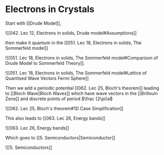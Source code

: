 # Electrons in Crystals

Start with [[Drude Model]],

![[042. Lec 12, Electrons in solids, Drude model#Assumptions]]

then make it quantum in the [[051. Lec 18, Electrons in solids, The Sommerfeld model]]

![[051. Lec 18, Electrons in solids, The Sommerfeld model#Comparison of Drude Model to Sommerfeld Theory]].

![[051. Lec 18, Electrons in solids, The Sommerfeld model#Lattice of Quantised Wave Vectors Fermi Sphere]]

Then we add a periodic potential [[062. Lec 25, Bloch's theorem]] leading to [[Bloch Wave|Bloch Waves]] which have wave vectors in the [[Brillouin Zone]] and discrete points of period $\frac {2\pi}a$

![[062. Lec 25, Bloch's theorem#1D Case Simplification]]

This also leads to [[063. Lec 26, Energy bands]]

![[063. Lec 26, Energy bands]]

Which goes to [[5. Semiconductors|Semiconductor]]

![[5. Semiconductors]]